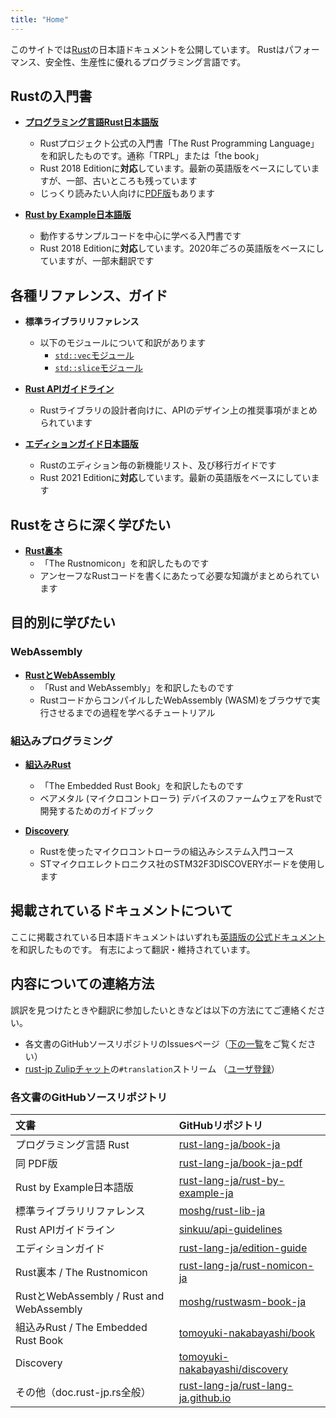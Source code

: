 ```yaml
---
title: "Home"
---
```


このサイトでは[Rust][rust-lang]の日本語ドキュメントを公開しています。
Rustはパフォーマンス、安全性、生産性に優れるプログラミング言語です。

## Rustの入門書

- [**プログラミング言語Rust日本語版**][trpl]
  * Rustプロジェクト公式の入門書「The Rust Programming Language」を和訳したものです。通称「TRPL」または「the book」
  * Rust 2018 Editionに**対応**しています。最新の英語版をベースにしていますが、一部、古いところも残っています
  * じっくり読みたい人向けに[PDF版][trpl-pdf]もあります

- [**Rust by Example日本語版**][rbe]
  * 動作するサンプルコードを中心に学べる入門書です
  * Rust 2018 Editionに**対応**しています。2020年ごろの英語版をベースにしていますが、一部未翻訳です


## 各種リファレンス、ガイド

- **標準ライブラリリファレンス**
  * 以下のモジュールについて和訳があります
    * [`std::vec`モジュール][std-vec]
    * [`std::slice`モジュール][std-slice]

- [**Rust APIガイドライン**][api-guidelines]
  * Rustライブラリの設計者向けに、APIのデザイン上の推奨事項がまとめられています

- [**エディションガイド日本語版**][edition-guide]
  * Rustのエディション毎の新機能リスト、及び移行ガイドです
  * Rust 2021 Editionに**対応**しています。最新の英語版をベースにしています


## Rustをさらに深く学びたい

- [**Rust裏本**][nomicon]
  * 「The Rustnomicon」を和訳したものです
  * アンセーフなRustコードを書くにあたって必要な知識がまとめられています


## 目的別に学びたい

### WebAssembly

- [**RustとWebAssembly**][webassembly-book]
  * 「Rust and WebAssembly」を和訳したものです
  * RustコードからコンパイルしたWebAssembly (WASM)をブラウザで実行させるまでの過程を学べるチュートリアル

### 組込みプログラミング

- [**組込みRust**][embedded-book]
  * 「The Embedded Rust Book」を和訳したものです
  * ベアメタル (マイクロコントローラ) デバイスのファームウェアをRustで開発するためのガイドブック

- [**Discovery**][embedded-discovery]
  * Rustを使ったマイクロコントローラの組込みシステム入門コース
  * STマイクロエレクトロニクス社のSTM32F3DISCOVERYボードを使用します


## 掲載されているドキュメントについて

ここに掲載されている日本語ドキュメントはいずれも[英語版の公式ドキュメント](https://doc.rust-lang.org/)を和訳したものです。
有志によって翻訳・維持されています。

[rust-lang]: https://www.rust-lang.org/ja/
[trpl]: https://doc.rust-jp.rs/book-ja/
[trpl-pdf]: https://doc.rust-jp.rs/book-ja-pdf/book.pdf
[rbe]: https://doc.rust-jp.rs/rust-by-example-ja/
[std-vec]: https://moshg.github.io/rust-lib-doc-ja/std/vec/
[std-slice]: https://moshg.github.io/rust-lib-doc-ja/std/slice/
[api-guidelines]: https://sinkuu.github.io/api-guidelines/
[edition-guide]: https://doc.rust-jp.rs/edition-guide/
[nomicon]: https://doc.rust-jp.rs/rust-nomicon-ja/
[webassembly-book]: https://moshg.github.io/rustwasm-book-ja/
[embedded-book]: https://tomoyuki-nakabayashi.github.io/book/
[embedded-discovery]: https://tomoyuki-nakabayashi.github.io/discovery/


## 内容についての連絡方法

誤訳を見つけたときや翻訳に参加したいときなどは以下の方法にてご連絡ください。

- 各文書のGitHubソースリポジトリのIssuesページ（[下の一覧](#各文書のgithubソースリポジトリ)をご覧ください）
- [rust-jp Zulipチャット][zulip]の`#translation`ストリーム （[ユーザ登録][zulip-reg]）

[zulip]: https://rust-lang-jp.zulipchat.com
[zulip-reg]: https://rust-lang-jp.zulipchat.com/register


### 各文書のGitHubソースリポジトリ

| 文書 | GitHubリポジトリ |
|:--- |:--- |
| プログラミング言語 Rust | [rust-lang-ja/book-ja][gh-trpl] |
| 同 PDF版 | [rust-lang-ja/book-ja-pdf][gh-trpl-pdf] |
| Rust by Example日本語版 | [rust-lang-ja/rust-by-example-ja][gh-rbe] |
| 標準ライブラリリファレンス | [moshg/rust-lib-ja][gh-std] |
| Rust APIガイドライン | [sinkuu/api-guidelines][gh-api-guidelines] |
| エディションガイド | [rust-lang-ja/edition-guide][gh-edition-guide] |
| Rust裏本 / The Rustnomicon | [rust-lang-ja/rust-nomicon-ja][gh-nomicon] |
| RustとWebAssembly / Rust and WebAssembly | [moshg/rustwasm-book-ja][gh-webassembly-book] |
| 組込みRust / The Embedded Rust Book | [tomoyuki-nakabayashi/book][gh-embedded-book] |
| Discovery | [tomoyuki-nakabayashi/discovery][gh-embedded-discovery] |
| その他（doc.rust-jp.rs全般） | [rust-lang-ja/rust-lang-ja.github.io][gh-org] |

[gh-trpl]: https://github.com/rust-lang-ja/book-ja
[gh-trpl-pdf]: https://github.com/rust-lang-ja/book-ja-pdf
[gh-rbe]: https://github.com/rust-lang-ja/rust-by-example-ja
[gh-std]: https://github.com/moshg/rust-lib-ja
[gh-api-guidelines]: https://github.com/sinkuu/api-guidelines
[gh-edition-guide]: https://github.com/rust-lang-ja/edition-guide
[gh-nomicon]: https://github.com/rust-lang-ja/rust-nomicon-ja
[gh-webassembly-book]: https://github.com/moshg/rustwasm-book-ja
[gh-embedded-book]: https://github.com/tomoyuki-nakabayashi/book
[gh-embedded-discovery]: https://github.com/tomoyuki-nakabayashi/discovery
[gh-org]: https://github.com/rust-lang-ja/rust-lang-ja.github.io
